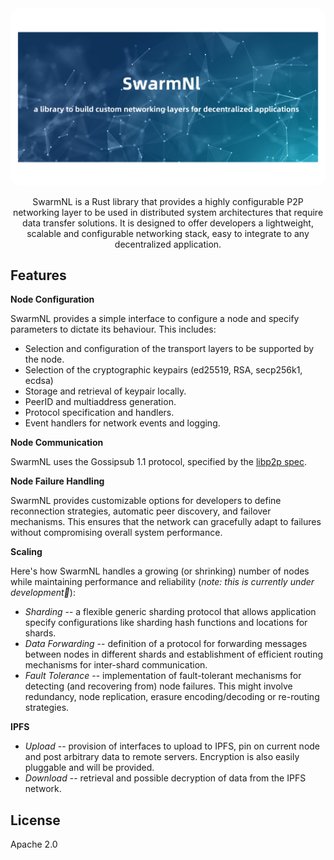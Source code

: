 <div style="text-align: center;" align="center">

<img src="https://github.com/algorealmInc/SwarmNL/blob/c3fe530350ec37755c64b47cba06361d39b3b095/SwarmNl.png" alt="SwarmNl" style="border-radius: 15px !important;">

SwarmNL is a Rust library that provides a highly configurable P2P networking layer to be used in distributed system architectures that require data transfer solutions.
It is designed to offer developers a lightweight, scalable and configurable networking stack, easy to integrate to any decentralized application.

</div>

## Features

**Node Configuration**

SwarmNL provides a simple interface to configure a node and specify parameters to dictate its behaviour. This includes:

- Selection and configuration of the transport layers to be supported by the node.
- Selection of the cryptographic keypairs (ed25519, RSA, secp256k1, ecdsa)
- Storage and retrieval of keypair locally.
- PeerID and multiaddress generation.
- Protocol specification and handlers.
- Event handlers for network events and logging.

**Node Communication**

SwarmNL uses the Gossipsub 1.1 protocol, specified by the [libp2p spec](https://github.com/libp2p/specs/blob/master/pubsub/gossipsub/gossipsub-v1.1.md).

**Node Failure Handling**

SwarmNL provides customizable options for developers to define reconnection strategies, automatic peer discovery, and failover mechanisms. This ensures that the network can gracefully adapt to failures without compromising overall system performance.

**Scaling**

Here's how SwarmNL handles a growing (or shrinking) number of nodes while maintaining performance and reliability (_note: this is currently under development👷_):

- *Sharding* -- a flexible generic sharding protocol that allows application specify configurations like sharding hash functions and locations for shards.
- *Data Forwarding* -- definition of a protocol for forwarding messages between nodes in different shards and establishment of efficient routing mechanisms for inter-shard communication.
- *Fault Tolerance* -- implementation of fault-tolerant mechanisms for detecting (and recovering from) node failures. This might involve redundancy, node replication, erasure encoding/decoding or re-routing strategies.

**IPFS**

- *Upload* -- provision of interfaces to upload to IPFS, pin on current node and post arbitrary data to remote servers. Encryption is also easily pluggable and will be provided.
- *Download* -- retrieval and possible decryption of data from the IPFS network.

## License

Apache 2.0
